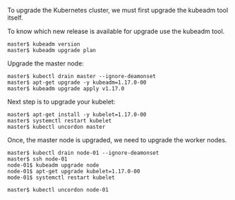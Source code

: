 To upgrade the Kubernetes cluster, we must
first upgrade the kubeadm tool itself.

To know which new release is available for
upgrade use the kubeadm tool.

```
master$ kubeadm version
master$ kubeadm upgrade plan
```

Upgrade the master node:

```
master$ kubectl drain master --ignore-deamonset
master$ apt-get upgrade -y kubeadm=1.17.0-00
master$ kubeadm upgrade apply v1.17.0
```

Next step is to upgrade your kubelet:

```
master$ apt-get install -y kubelet=1.17.0-00
master$ systemctl restart kubelet
master$ kubectl uncordon master
```

Once, the master node is upgraded, we
need to upgrade the worker nodes.

```
master$ kubectl drain node-01 --ignore-deamonset
master$ ssh node-01
node-01$ kubeadm upgrade node
node-01$ apt-get upgrade kubelet=1.17.0-00
mode-01$ systemctl restart kubelet

master$ kubectl uncordon node-01
```
